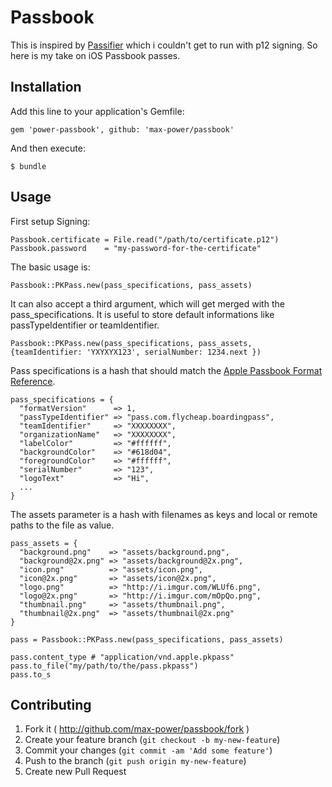 # Passbook

This is inspired by [Passifier](https://github.com/paperlesspost/passifier) which i couldn't get to run with p12 signing.
So here is my take on iOS Passbook passes.

## Installation

Add this line to your application's Gemfile:

    gem 'power-passbook', github: 'max-power/passbook'

And then execute:

    $ bundle

## Usage

First setup Signing:

    Passbook.certificate = File.read("/path/to/certificate.p12")
    Passbook.password    = "my-password-for-the-certificate"

The basic usage is:
  
    Passbook::PKPass.new(pass_specifications, pass_assets)
    
It can also accept a third argument, which will get merged with the pass_specifications.
It is useful to store default informations like passTypeIdentifier or teamIdentifier.

    Passbook::PKPass.new(pass_specifications, pass_assets, {teamIdentifier: 'YXYXYX123', serialNumber: 1234.next })

Pass specifications is a hash that should match the [Apple Passbook Format Reference](https://developer.apple.com/library/ios/documentation/UserExperience/Reference/PassKit_Bundle/Chapters/TopLevel.html).

    pass_specifications = {
      "formatVersion"      => 1,
      "passTypeIdentifier" => "pass.com.flycheap.boardingpass",
      "teamIdentifier"     => "XXXXXXXX",
      "organizationName"   => "XXXXXXXX",
      "labelColor"         => "#ffffff",
      "backgroundColor"    => "#618d04",
      "foregroundColor"    => "#ffffff",
      "serialNumber"       => "123",
      "logoText"           => "Hi",
      ...
    }
    
The assets parameter is a hash with filenames as keys and local or remote paths to the file as value.

    pass_assets = {
      "background.png"    => "assets/background.png",
      "background@2x.png" => "assets/background@2x.png",
      "icon.png"          => "assets/icon.png",
      "icon@2x.png"       => "assets/icon@2x.png",
      "logo.png"          => "http://i.imgur.com/WLUf6.png",
      "logo@2x.png"       => "http://i.imgur.com/mOpQo.png",
      "thumbnail.png"     => "assets/thumbnail.png",
      "thumbnail@2x.png"  => "assets/thumbnail@2x.png"
    }

    pass = Passbook::PKPass.new(pass_specifications, pass_assets)
    
    pass.content_type # "application/vnd.apple.pkpass"
    pass.to_file("my/path/to/the/pass.pkpass")
    pass.to_s

## Contributing

1. Fork it ( http://github.com/max-power/passbook/fork )
2. Create your feature branch (`git checkout -b my-new-feature`)
3. Commit your changes (`git commit -am 'Add some feature'`)
4. Push to the branch (`git push origin my-new-feature`)
5. Create new Pull Request
